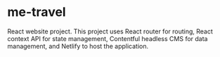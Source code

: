 # me-travel

React website project.
This project uses React router for routing, React context API for state management, Contentful headless CMS for data management, and Netlify to host the application.
